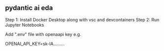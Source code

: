 
## pydantic ai eda

Step 1: Install Docker Desktop along with vsc and devcontainers
Step 2: Run Jupyter Notebooks


Add ".env" file with openaapi key e.g.

OPENAI_API_KEY=sk-IA.........
